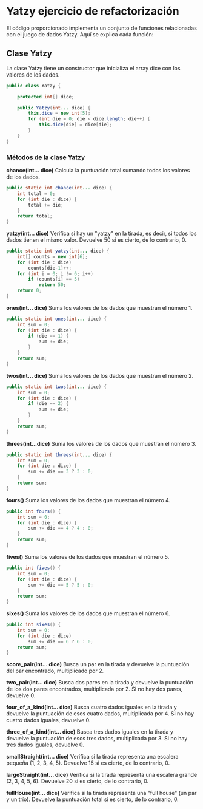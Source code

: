 # Yatzy ejercicio de refactorización

El código proporcionado implementa un conjunto de funciones relacionadas con el juego de dados Yatzy. Aquí se explica cada función:

## Clase Yatzy
La clase Yatzy tiene un constructor que inicializa el array dice con los valores de los dados.

```java
public class Yatzy {

    protected int[] dice;

    public Yatzy(int... dice) {
        this.dice = new int[5];
        for (int die = 0; die < dice.length; die++) {
            this.dice[die] = dice[die];
        }
    }
}
```
### Métodos de la clase Yatzy

**chance(int... dice)**
Calcula la puntuación total sumando todos los valores de los dados.

```java
public static int chance(int... dice) {
    int total = 0;
    for (int die : dice) {
        total += die;
    }
    return total;
}
```
**yatzy(int... dice)**
Verifica si hay un "yatzy" en la tirada, es decir, si todos los dados tienen el mismo valor. Devuelve 50 si es cierto, de lo contrario, 0.

```java
public static int yatzy(int... dice) {
    int[] counts = new int[6];
    for (int die : dice)
        counts[die-1]++;
    for (int i = 0; i != 6; i++)
        if (counts[i] == 5)
            return 50;
    return 0;
}
```
**ones(int... dice)**
Suma los valores de los dados que muestran el número 1.

```java
public static int ones(int... dice) {
    int sum = 0;
    for (int die : dice) {
        if (die == 1) {
            sum += die;
        }
    }
    return sum;
}
```
**twos(int... dice)**
Suma los valores de los dados que muestran el número 2.

```java
public static int twos(int... dice) {
    int sum = 0;
    for (int die : dice) {
        if (die == 2) {
            sum += die;
        }
    }
    return sum;
}
```
**threes(int...dice)**
Suma los valores de los dados que muestran el número 3.

```java
public static int threes(int... dice) {
    int sum = 0;
    for (int die : dice) {
        sum += die == 3 ? 3 : 0;
    }
    return sum;
}
```
**fours()**
Suma los valores de los dados que muestran el número 4.

```java
public int fours() {
    int sum = 0;
    for (int die : dice) {
        sum += die == 4 ? 4 : 0;
    }
    return sum;
}
```

**fives()**
Suma los valores de los dados que muestran el número 5.

```java
public int fives() {
    int sum = 0;
    for (int die : dice) {
        sum += die == 5 ? 5 : 0;
    }
    return sum;
}
```
**sixes()**
Suma los valores de los dados que muestran el número 6.

```java
public int sixes() {
    int sum = 0;
    for (int die : dice)
        sum += die == 6 ? 6 : 0;
    return sum;
}
```
**score_pair(int... dice)**
Busca un par en la tirada y devuelve la puntuación del par encontrado, multiplicado por 2.

**two_pair(int... dice)**
Busca dos pares en la tirada y devuelve la puntuación de los dos pares encontrados, multiplicada por 2. Si no hay dos pares, devuelve 0.

**four_of_a_kind(int... dice)**
Busca cuatro dados iguales en la tirada y devuelve la puntuación de esos cuatro dados, multiplicada por 4. Si no hay cuatro dados iguales, devuelve 0.

**three_of_a_kind(int... dice)**
Busca tres dados iguales en la tirada y devuelve la puntuación de esos tres dados, multiplicada por 3. Si no hay tres dados iguales, devuelve 0.

**smallStraight(int... dice)**
Verifica si la tirada representa una escalera pequeña (1, 2, 3, 4, 5). Devuelve 15 si es cierto, de lo contrario, 0.

**largeStraight(int... dice)**
Verifica si la tirada representa una escalera grande (2, 3, 4, 5, 6). Devuelve 20 si es cierto, de lo contrario, 0.

**fullHouse(int... dice)**
Verifica si la tirada representa una "full house" (un par y un trío). Devuelve la puntuación total si es cierto, de lo contrario, 0.



